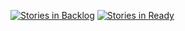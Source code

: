[![Stories in Backlog](https://badge.waffle.io/jonathanrz/myexpenses-android.svg?label=backlog&title=Backlog)](http://waffle.io/jonathanrz/myexpenses-android)
[![Stories in Ready](https://badge.waffle.io/jonathanrz/myexpenses-android.svg?label=ready&title=Ready)](http://waffle.io/jonathanrz/myexpenses-android)
